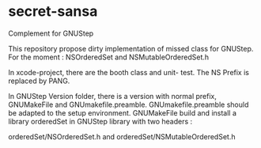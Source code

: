 # secret-sansa
Complement for GNUStep

This repository propose dirty implementation of missed class for GNUStep.
For the moment : NSOrderedSet and NSMutableOrderedSet.h

In xcode-project, there are the booth class and unit- test. The NS Prefix is replaced by PANG.

In GNUStep Version folder, there is a version with normal prefix, GNUMakeFile and GNUmakefile.preamble.
GNUmakefile.preamble should be adapted to the setup environment. GNUMakeFile build and install a library orderedSet in 
GNUStep library with two headers :

orderedSet/NSOrderedSet.h  and orderedSet/NSMutableOrderedSet.h
